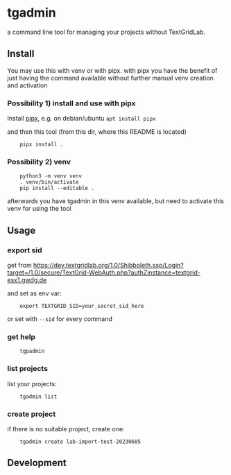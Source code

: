 <!--
SPDX-FileCopyrightText: 2024 Georg-August-Universität Göttingen

SPDX-License-Identifier: CC0-1.0
-->

# tgadmin

a command line tool for managing your projects without TextGridLab. 

## Install

You may use this with venv or with pipx. with pipx you have the benefit of 
just having the command available without further manual venv creation and activation

### Possibility 1) install and use with pipx

Install [pipx](https://pypa.github.io/pipx/), e.g. on debian/ubuntu `apt install pipx`

and then this tool (from this dir, where this README is located)

        pipx install .

### Possibility 2) venv

        python3 -m venv venv
        . venv/bin/activate
        pip install --editable .

afterwards you have tgadmin in this venv available, but need to activate this venv for using the tool

## Usage

### export sid

get from https://dev.textgridlab.org/1.0/Shibboleth.sso/Login?target=/1.0/secure/TextGrid-WebAuth.php?authZinstance=textgrid-esx1.gwdg.de

and set as env var:

        export TEXTGRID_SID=your_secret_sid_here

or set with `--sid` for every command

### get help

        tgpadmin

### list projects

list your projects:

        tgadmin list

### create project

if there is no suitable project, create one:

        tgadmin create lab-import-test-20230605

## Development


